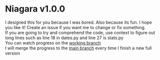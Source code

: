 # Niagara v1.0.0

I designed this for you because I was bored. Also because its fun. I hope you like it! Create an issue if you want me to change or fix something.  
If you are going to try and comprehend the code, use context to figure out long lines such as line 18 in dates.py and line 27 is stats.py  
You can watch progress on the [working branch](https://github.com/Nater0214/Niagara/tree/working)  
I will merge the progress to the [main branch](https://github.com/Nater0214/Niagara/tree/main) every time I finish a new full version
